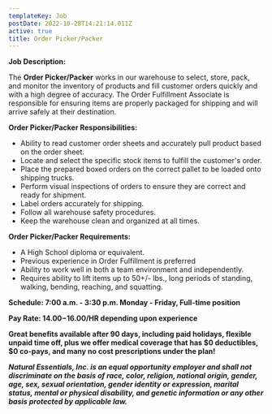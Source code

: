 ```yaml
---
templateKey: Job
postDate: 2022-10-28T14:21:14.011Z
active: true
title: Order Picker/Packer
---
```

<!--StartFragment-->

**Job Description:**

The **Order Picker/Packer** works in our warehouse to select, store, pack, and monitor the inventory of products and fill customer orders quickly and with a high degree of accuracy. The Order Fulfillment Associate is responsible for ensuring items are properly packaged for shipping and will arrive safely at their destination.

**Order Picker/Packer Responsibilities:**

* Ability to read customer order sheets and accurately pull product based on the order sheet.
* Locate and select the specific stock items to fulfill the customer's order.
* Place the prepared boxed orders on the correct pallet to be loaded onto shipping trucks.
* Perform visual inspections of orders to ensure they are correct and ready for shipment.
* Label orders accurately for shipping.
* Follow all warehouse safety procedures.
* Keep the warehouse clean and organized at all times.

**Order Picker/Packer Requirements:**

* A High School diploma or equivalent.
* Previous experience in Order Fulfillment is preferred
* Ability to work well in both a team environment and independently.
* Requires ability to lift items up to 50+/- lbs., long periods of standing, walking, bending, reaching, and squatting.

**Schedule: 7:00 a.m. - 3:30 p.m. Monday - Friday, Full-time position**

**Pay Rate: $14.00-$16.00/HR depending upon experience** 

**Great benefits available after 90 days, including paid holidays, flexible unpaid time off, plus we offer medical coverage that has $0 deductibles, $0 co-pays, and many no cost prescriptions under the plan!**

<!--StartFragment-->

***Natural Essentials, Inc. is an equal opportunity employer and shall not discriminate on the basis of race, color, religion, national origin, gender, age, sex, sexual orientation, gender identity or expression, marital status, mental or physical disability, and genetic information or any other basis protected by applicable law.***

<!--EndFragment-->
